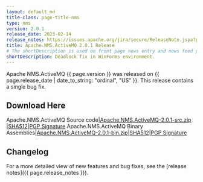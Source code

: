 ```yaml
---
layout: default_md
title-class: page-title-nms
type: nms
version: 2.0.1
release_date: 2023-02-14
release_notes: https://issues.apache.org/jira/secure/ReleaseNote.jspa?projectId=12311201&version=12352889
title: Apache.NMS.ActiveMQ 2.0.1 Release
# The shortDescription is used on front page news entry and news feed pages
shortDescription: Deadlock fix in WinForms environment.
---
```


Apache NMS.ActiveMQ {{ page.version }} was released on {{ page.release_date | date_to_string: "ordinal", "US" }}. This release contains a single bug fix.

Download Here
-------------

Apache.NMS.ActiveMQ Source code|[Apache.NMS.ActiveMQ-2.0.1-src.zip ](https://www.apache.org/dyn/closer.lua?filename=/activemq/apache-nms-activemq/2.0.1/Apache.NMS.ActiveMQ-2.0.1-src.zip&action=download)|[SHA512](https://downloads.apache.org/activemq/apache-nms-activemq/2.0.1/Apache.NMS.ActiveMQ-2.0.1-src.zip.sha512)|[PGP Signature](https://downloads.apache.org/activemq/apache-nms-activemq/2.0.1/Apache.NMS.ActiveMQ-2.0.1-src.zip.asc)
Apache.NMS.ActiveMQ Binary Assemblies|[Apache.NMS.ActiveMQ-2.0.1-bin.zip](https://www.apache.org/dyn/closer.lua?filename=/activemq/apache-nms-activemq/2.0.1/Apache.NMS.ActiveMQ-2.0.1-bin.zip&action=download)|[SHA512](https://downloads.apache.org/activemq/apache-nms-activemq/2.0.1/Apache.NMS.ActiveMQ-2.0.1-bin.zip.sha512)|[PGP Signature](https://downloads.apache.org/activemq/apache-nms-activemq/2.0.1/Apache.NMS.ActiveMQ-2.0.1-bin.zip.asc)

Changelog
---------

For a more detailed view of new features and bug fixes, see the [release notes]({{ page.release_notes }}).
